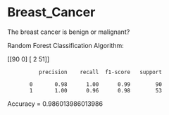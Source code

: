 # Breast_Cancer

 The breast cancer is benign or malignant?

 Random Forest Classification Algorithm:
 
[[90  0]
 [ 2 51]]



              precision    recall  f1-score   support

           0       0.98      1.00      0.99        90
           1       1.00      0.96      0.98        53



Accuracy =  0.986013986013986
